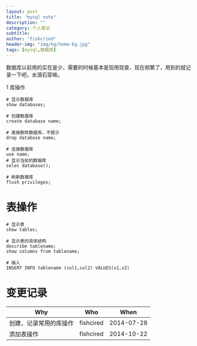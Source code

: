 ```yaml
---
layout: post
title: "mysql note"
description: ""
category: 个人笔记
subtitle:
author: "fishcried"
header-img: "img/bg/home-bg.jpg"
tags: [mysql,数据库]
---
```


数据库以前用的实在是少，需要的时候基本是现用现查，现在频繁了，用到的就记录一下吧，水滴石穿嘛。

1 库操作

	# 显示数据库
	show databases;
	
	# 创建数据库
	create database name;
	
	# 直接删除数据库，不提示
	drop database name;
	
	# 连接数据库
	use name;
	# 显示当前的数据库
	selec database();
	
	# 刷新数据库
	flush privileges;
	

# 表操作

	# 显示表
	show tables;
	
	# 显示表的具体结构
	describe tablename;
	show columns from tablename;

    # 插入
    INSERT INFO tablename (col1,col2) VALUES(v1,v2)


# 变更记录

|Why | Who | When |
|----|-----|------|
|创建，记录常用的库操作|fishcired|2014-07-28 |
|添加表操作|fishcired|2014-10-22  |
